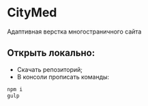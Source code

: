 # CityMed

Адаптивная верстка многостраничного сайта 

## Открыть локально:
* Скачать репозиторий;
* В консоли прописать команды:
```html
npm i
gulp
```
